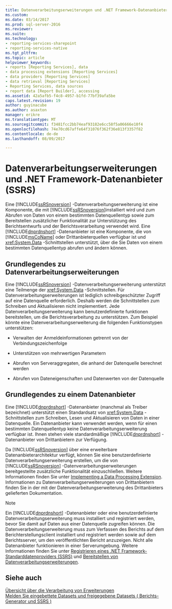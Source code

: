```yaml
---
title: Datenverarbeitungserweiterungen und .NET Framework-Datenanbieter (SSRS) | Microsoft Docs
ms.custom: 
ms.date: 03/14/2017
ms.prod: sql-server-2016
ms.reviewer: 
ms.suite: 
ms.technology:
- reporting-services-sharepoint
- reporting-services-native
ms.tgt_pltfrm: 
ms.topic: article
helpviewer_keywords:
- reports [Reporting Services], data
- data processing extensions [Reporting Services]
- data providers [Reporting Services]
- data retrieval [Reporting Services]
- Reporting Services, data sources
- report data [Report Builder], accessing
ms.assetid: 42a5afb5-f4c8-4957-b1fd-77bf39afa5be
caps.latest.revision: 19
author: guyinacube
ms.author: asaxton
manager: erikre
ms.translationtype: MT
ms.sourcegitcommit: f3481fcc2bb74eaf93182e6cc58f5a06666e10f4
ms.openlocfilehash: 74e70cd67affe64f31076f362f36e813f3357f82
ms.contentlocale: de-de
ms.lasthandoff: 08/09/2017

---
```

# <a name="data-processing-extensions-and-net-framework-data-providers-ssrs"></a>Datenverarbeitungserweiterungen und .NET Framework-Datenanbieter (SSRS)
  Eine [!INCLUDE[ssRSnoversion](../../includes/ssrsnoversion-md.md)] -Datenverarbeitungserweiterung ist eine Komponente, die mit [!INCLUDE[ssRSnoversion](../../includes/ssrsnoversion-md.md)]installiert wird und zum Abrufen von Daten von einem bestimmten Datenquellentyp sowie zum Bereitstellen zusätzlicher Funktionalität zur Unterstützung des Berichtsentwurfs und der Berichtsverarbeitung verwendet wird. Eine [!INCLUDE[dnprdnshort](../../includes/dnprdnshort-md.md)] -Datenanbieter ist eine Komponente, die von [!INCLUDE[msCoName](../../includes/msconame-md.md)] oder Drittanbieterquellen verfügbar ist und <xref:System.Data> -Schnittstellen unterstützt, über die Sie Daten von einem bestimmten Datenquellentyp abrufen und ändern können.  
  
## <a name="understanding-a-data-processing-extension"></a>Grundlegendes zu Datenverarbeitungserweiterungen  
 Eine [!INCLUDE[ssRSnoversion](../../includes/ssrsnoversion-md.md)] -Datenverarbeitungserweiterung unterstützt eine Teilmenge der <xref:System.Data> -Schnittstellen. Für Datenverarbeitungserweiterungen ist lediglich schreibgeschützter Zugriff auf eine Datenquelle erforderlich. Deshalb werden die Schnittstellen zum Schreiben und Aktualisieren nicht implementiert. Jede Datenverarbeitungserweiterung kann benutzerdefinierte funktionen bereitstellen, um die Berichtsverarbeitung zu unterstützen. Zum Beispiel könnte eine Datenverarbeitungserweiterung die folgenden Funktionstypen unterstützen:  
  
-   Verwalten der Anmeldeinformationen getrennt von der Verbindungszeichenfolge  
  
-   Unterstützen von mehrwertigen Parametern  
  
-   Abrufen von Serveraggregaten, die anhand der Datenquelle berechnet werden  
  
-   Abrufen von Dateneigenschaften und Datenwerten von der Datenquelle  
  
## <a name="understanding-a-data-provider"></a>Grundlegendes zu einem Datenanbieter  
 Eine [!INCLUDE[dnprdnshort](../../includes/dnprdnshort-md.md)] -Datenanbieter (manchmal als Treiber bezeichnet) unterstützt einen Standardsatz von <xref:System.Data> -Schnittstellen zum Schreiben, Lesen und Aktualisieren von Daten in einer Datenquelle. Ein Datenanbieter kann verwendet werden, wenn für einen bestimmten Datenquellentyp keine Datenverarbeitungserweiterung verfügbar ist. Ihnen stehen viele standardmäßige [!INCLUDE[dnprdnshort](../../includes/dnprdnshort-md.md)] -Datenanbieter von Drittanbietern zur Verfügung.  
  
 Da [!INCLUDE[ssRSnoversion](../../includes/ssrsnoversion-md.md)] über eine erweiterbare Datenanbieterarchitektur verfügt, können Sie eine benutzerdefinierte Datenverarbeitungserweiterung erstellen, um die von [!INCLUDE[ssRSnoversion](../../includes/ssrsnoversion-md.md)] -Datenverarbeitungserweiterungen bereitgestellte zusätzliche Funktionalität einzuschließen. Weitere Informationen finden Sie unter [Implementing a Data Processing Extension](../../reporting-services/extensions/data-processing/implementing-a-data-processing-extension.md). Informationen zu Datenverarbeitungserweiterungen von Drittanbietern finden Sie in der mit der Datenverarbeitungserweiterung des Drittanbieters gelieferten Dokumentation.  
  
> [!NOTE]  
>  Ein [!INCLUDE[dnprdnshort](../../includes/dnprdnshort-md.md)] -Datenanbieter oder eine benutzerdefinierte Datenverarbeitungserweiterung muss installiert und registriert werden, bevor Sie damit auf Daten aus einer Datenquelle zugreifen können. Die Datenverarbeitungserweiterung muss zum Verfassen des Berichts auf dem Berichterstellungsclient installiert und registriert werden sowie auf dem Berichtsserver, um den veröffentlichten Bericht anzuzeigen. Nicht alle Datenanbieter funktionieren in einer Serverumgebung. Weitere Informationen finden Sie unter [Registrieren eines .NET Framework-Standarddatenproviders &#40;SSRS&#41;](../../reporting-services/report-data/register-a-standard-net-framework-data-provider-ssrs.md) und [Bereitstellen von Datenverarbeitungserweiterungen](../../reporting-services/extensions/data-processing/deploying-a-data-processing-extension.md).  
  
## <a name="see-also"></a>Siehe auch  
 [Übersicht über die Verarbeitung von Erweiterungen](../../reporting-services/extensions/data-processing/data-processing-extensions-overview.md)   
 [Melden Sie eingebettete Datasets und freigegebene Datasets &#40; Berichts-Generator und SSRS &#41;](../../reporting-services/report-data/report-embedded-datasets-and-shared-datasets-report-builder-and-ssrs.md)  
  
  
